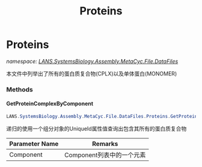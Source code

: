 ﻿---
title: Proteins
---

# Proteins
_namespace: [LANS.SystemsBiology.Assembly.MetaCyc.File.DataFiles](N-LANS.SystemsBiology.Assembly.MetaCyc.File.DataFiles.html)_

本文件中列举出了所有的蛋白质复合物(CPLX)以及单体蛋白(MONOMER)

### Methods

#### GetProteinComplexByComponent
```csharp
LANS.SystemsBiology.Assembly.MetaCyc.File.DataFiles.Proteins.GetProteinComplexByComponent(System.String)
```
递归的使用一个组分对象的UniqueId属性值查询出包含其所有的蛋白质复合物

|Parameter Name|Remarks|
|--------------|-------|
|Component|Component列表中的一个元素|





